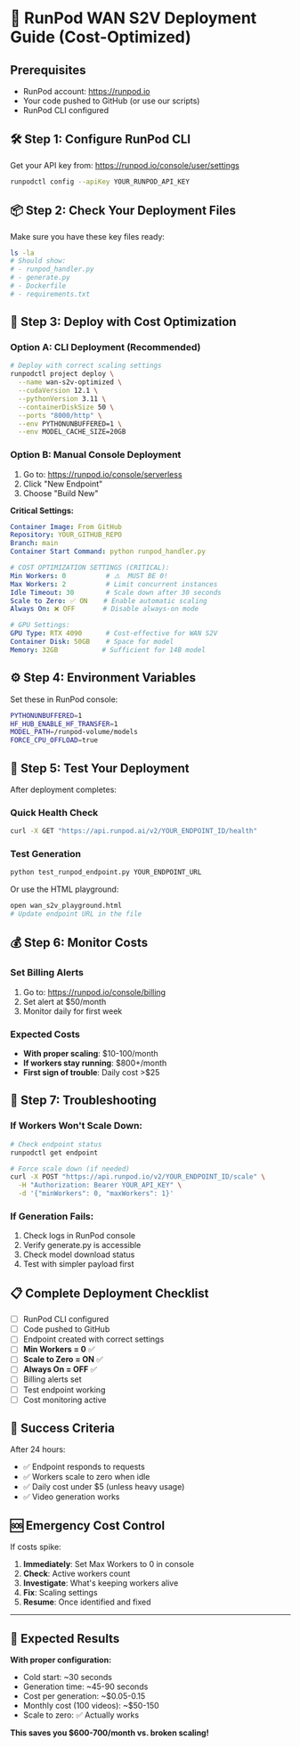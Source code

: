 # 🚀 RunPod WAN S2V Deployment Guide (Cost-Optimized)

## Prerequisites
- RunPod account: https://runpod.io
- Your code pushed to GitHub (or use our scripts)
- RunPod CLI configured

## 🛠️ Step 1: Configure RunPod CLI

Get your API key from: https://runpod.io/console/user/settings

```bash
runpodctl config --apiKey YOUR_RUNPOD_API_KEY
```

## 📦 Step 2: Check Your Deployment Files

Make sure you have these key files ready:

```bash
ls -la
# Should show:
# - runpod_handler.py
# - generate.py  
# - Dockerfile
# - requirements.txt
```

## 🚀 Step 3: Deploy with Cost Optimization

### Option A: CLI Deployment (Recommended)

```bash
# Deploy with correct scaling settings
runpodctl project deploy \
  --name wan-s2v-optimized \
  --cudaVersion 12.1 \
  --pythonVersion 3.11 \
  --containerDiskSize 50 \
  --ports "8000/http" \
  --env PYTHONUNBUFFERED=1 \
  --env MODEL_CACHE_SIZE=20GB
```

### Option B: Manual Console Deployment

1. Go to: https://runpod.io/console/serverless
2. Click "New Endpoint"
3. Choose "Build New"

**Critical Settings:**
```yaml
Container Image: From GitHub
Repository: YOUR_GITHUB_REPO
Branch: main
Container Start Command: python runpod_handler.py

# COST OPTIMIZATION SETTINGS (CRITICAL):
Min Workers: 0          # ⚠️  MUST BE 0!
Max Workers: 2          # Limit concurrent instances  
Idle Timeout: 30        # Scale down after 30 seconds
Scale to Zero: ✅ ON    # Enable automatic scaling
Always On: ❌ OFF       # Disable always-on mode

# GPU Settings:
GPU Type: RTX 4090      # Cost-effective for WAN S2V
Container Disk: 50GB    # Space for model
Memory: 32GB           # Sufficient for 14B model
```

## ⚙️ Step 4: Environment Variables

Set these in RunPod console:

```bash
PYTHONUNBUFFERED=1
HF_HUB_ENABLE_HF_TRANSFER=1
MODEL_PATH=/runpod-volume/models
FORCE_CPU_OFFLOAD=true
```

## 🧪 Step 5: Test Your Deployment

After deployment completes:

### Quick Health Check
```bash
curl -X GET "https://api.runpod.ai/v2/YOUR_ENDPOINT_ID/health"
```

### Test Generation
```bash
python test_runpod_endpoint.py YOUR_ENDPOINT_URL
```

Or use the HTML playground:
```bash
open wan_s2v_playground.html
# Update endpoint URL in the file
```

## 💰 Step 6: Monitor Costs

### Set Billing Alerts
1. Go to: https://runpod.io/console/billing
2. Set alert at $50/month
3. Monitor daily for first week

### Expected Costs
- **With proper scaling**: $10-100/month
- **If workers stay running**: $800+/month
- **First sign of trouble**: Daily cost >$25

## 🔧 Step 7: Troubleshooting

### If Workers Won't Scale Down:
```bash
# Check endpoint status
runpodctl get endpoint

# Force scale down (if needed)
curl -X POST "https://api.runpod.io/v2/YOUR_ENDPOINT_ID/scale" \
  -H "Authorization: Bearer YOUR_API_KEY" \
  -d '{"minWorkers": 0, "maxWorkers": 1}'
```

### If Generation Fails:
1. Check logs in RunPod console
2. Verify generate.py is accessible
3. Check model download status
4. Test with simpler payload first

## 📋 Complete Deployment Checklist

- [ ] RunPod CLI configured
- [ ] Code pushed to GitHub
- [ ] Endpoint created with correct settings
- [ ] **Min Workers = 0** ✅
- [ ] **Scale to Zero = ON** ✅  
- [ ] **Always On = OFF** ✅
- [ ] Billing alerts set
- [ ] Test endpoint working
- [ ] Cost monitoring active

## 🎯 Success Criteria

After 24 hours:
- ✅ Endpoint responds to requests
- ✅ Workers scale to zero when idle
- ✅ Daily cost under $5 (unless heavy usage)
- ✅ Video generation works

## 🆘 Emergency Cost Control

If costs spike:
1. **Immediately**: Set Max Workers to 0 in console
2. **Check**: Active workers count
3. **Investigate**: What's keeping workers alive
4. **Fix**: Scaling settings
5. **Resume**: Once identified and fixed

---

## 🎉 Expected Results

**With proper configuration:**
- Cold start: ~30 seconds
- Generation time: ~45-90 seconds  
- Cost per generation: ~$0.05-0.15
- Monthly cost (100 videos): ~$50-150
- Scale to zero: ✅ Actually works

**This saves you $600-700/month vs. broken scaling!**
